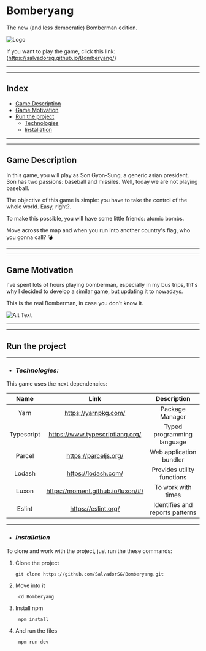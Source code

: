 
# Bomberyang

The new (and less democratic) Bomberman edition.

![Logo](https://media.giphy.com/media/ixnL5o7423e212Cg9j/giphy.gif)


If you want to play the game, click this link: (https://salvadorsg.github.io/Bomberyang/)

---
---
## __Index__

* [Game Description](#game-description)
* [Game Motivation](#game-motivation)
* [Run the project](#run-the-project)
    - [Technologies](#technologies)
    - [Installation](#installation)


---
---

## __Game Description__



In this game, you will play as Son Gyon-Sung, a generic asian president. Son has two passions: baseball and missiles. Well, today we are not playing baseball.

The objective of this game is simple: you have to take the control of the whole world. Easy, right?. <br>

To make this possible, you will have some little friends: atomic bombs. <br>

Move across the map and when you run into another country's flag, who you gonna call? 💣

---
---

## __Game Motivation__



I've spent lots of hours playing bomberman, especially in my bus trips, tht's why I decided to develop a similar game, but updating it to nowadays.

This is the real Bomberman, in case you don't know it.

![Alt Text](https://media.giphy.com/media/psmjYov0chdqL9Uysz/giphy.gif)

---
---

## __Run the project__

---

+ ### _Technologies:_



This game uses the next dependencies:

| Name          | Link                             |  Description                   |
| :----:        |    :----:                        |    :----:                      |
| Yarn          | https://yarnpkg.com/             |  Package Manager               |
| Typescript    | https://www.typescriptlang.org/  | Typed programming language     |
| Parcel        |https://parceljs.org/             | Web application bundler        |
| Lodash        |https://lodash.com/               | Provides utility functions     |
| Luxon         |https://moment.github.io/luxon/#/ | To work with times             |
| Eslint        |https://eslint.org/               | Identifies and reports patterns|

---

 + ### _Installation_

 To clone and work with the project, just run the these commands:

 1. Clone the project

        git clone https://github.com/SalvadorSG/Bomberyang.git

2. Move into it

        cd Bomberyang

3. Install npm 

        npm install

4. And run the files

        npm run dev


